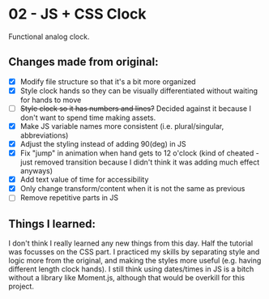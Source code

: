 # 02 - JS + CSS Clock
Functional analog clock.

## Changes made from original:
- [x] Modify file structure so that it's a bit more organized
- [x] Style clock hands so they can be visually differentiated without waiting for hands to move
- [ ] ~~Style clock so it has numbers and lines?~~ Decided against it because I don't want to spend time making assets.
- [x] Make JS variable names more consistent (i.e. plural/singular, abbreviations)
- [x] Adjust the styling instead of adding 90(deg) in JS
- [x] Fix "jump" in animation when hand gets to 12 o'clock (kind of cheated - just removed transition because I didn't think it was adding much effect anyways)
- [x] Add text value of time for accessibility
- [x] Only change transform/content when it is not the same as previous
- [ ] Remove repetitive parts in JS

## Things I learned:
I don't think I really learned any new things from this day. Half the tutorial was focusses on the CSS part. I practiced my skills by separating style and logic more from the original, and making the styles more useful (e.g. having different length clock hands). I still think using dates/times in JS is a bitch without a library like Moment.js, although that would be overkill for this project.
